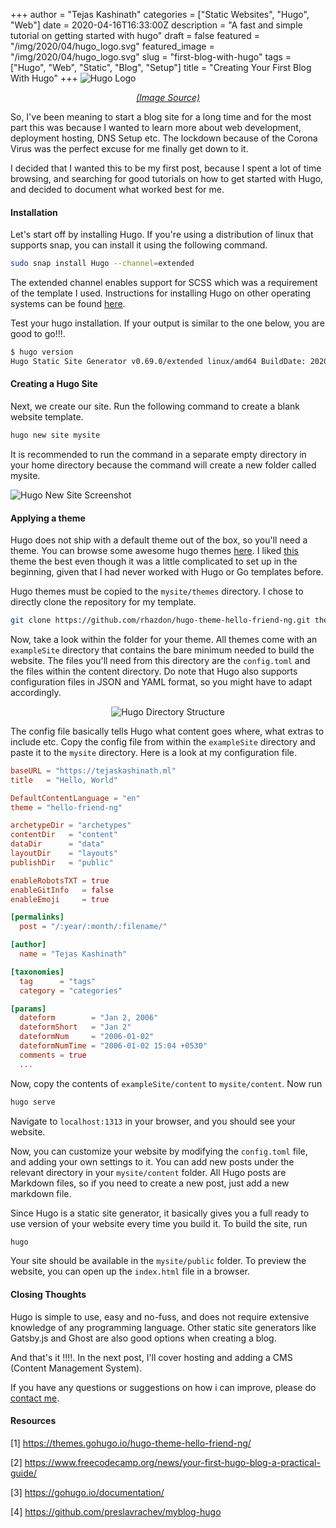 +++
author = "Tejas Kashinath"
categories = ["Static Websites", "Hugo", "Web"]
date = 2020-04-16T16:33:00Z
description = "A fast and simple tutorial on getting started with hugo"
draft = false
featured = "/img/2020/04/hugo_logo.svg"
featured_image = "/img/2020/04/hugo_logo.svg"
slug = "first-blog-with-hugo"
tags = ["Hugo", "Web", "Static", "Blog", "Setup"]
title = "Creating Your First Blog With Hugo"
+++
![Hugo Logo](/img/2020/04/hugo_logo.svg)
<center><em><a href="https://gohugo.io/">(Image Source)</a></em></center>

So, I've been meaning to start a blog site for a long time and for the most part this was because I wanted to learn more about web development, deployment hosting, DNS Setup etc. The lockdown because of the Corona Virus was the perfect excuse for me finally get down to it.

I decided that I wanted this to be my first post, because I spent a lot of time browsing, and searching for good tutorials on how to get started with Hugo, and decided to document what worked best for me. 

#### Installation

Let's start off by installing Hugo. If you're using a distribution of linux that supports snap, you can install it using the following command. 

```bash
sudo snap install Hugo --channel=extended
```

The extended channel enables support for SCSS which was a requirement of the template I used. Instructions for installing Hugo on other operating systems can be found [here](https://gohugo.io/getting-started/installing/).

Test your hugo installation. If your output is similar to the one below, you are good to go!!!. 

```bash
$ hugo version
Hugo Static Site Generator v0.69.0/extended linux/amd64 BuildDate: 2020-04-10T12:13:21Z    
```

#### Creating a Hugo Site

Next, we create our site. Run the following command to create a blank website template. 

```bash
hugo new site mysite
```

It is recommended to run the command in a separate empty directory in your home directory because the command will create a new folder called mysite. 

![Hugo New Site Screenshot](/img/2020/04/hugo_screen1.jpg)

#### Applying a theme

Hugo does not ship with a default theme out of the box, so you'll need a theme. You can browse some awesome hugo themes [here](https://themes.gohugo.io "Hugo Themes"). I liked [this](https://themes.gohugo.io/hugo-theme-hello-friend-ng/ "hello-friend-ng") theme the best even though it was a little complicated to set up in the beginning, given that I had never worked with Hugo or Go templates before. 

Hugo themes must be copied to the ```mysite/themes``` directory. I chose to directly clone the repository for my template. 

```bash
git clone https://github.com/rhazdon/hugo-theme-hello-friend-ng.git themes/hello-friend-ng
```

Now, take a look within the folder for your theme. All themes come with an ```exampleSite``` directory that contains the bare minimum needed to build the website. The files you'll need from this directory are the ```config.toml``` and the files within the content directory. Do note that Hugo also supports configuration files in JSON and YAML format, so you might have to adapt accordingly.

<center><img src="/img/2020/04/hugo_directory.jpg" alt="Hugo Directory Structure"/></center>

The config file basically tells Hugo what content goes where, what extras to include etc. Copy the config file from within the ```exampleSite``` directory and paste it to the ```mysite``` directory. Here is a look at my configuration file.

```toml
baseURL = "https://tejaskashinath.ml"
title   = "Hello, World"

DefaultContentLanguage = "en"
theme = "hello-friend-ng"

archetypeDir = "archetypes"
contentDir   = "content"
dataDir      = "data"
layoutDir    = "layouts"
publishDir   = "public"

enableRobotsTXT = true
enableGitInfo   = false
enableEmoji     = true

[permalinks]
  post = "/:year/:month/:filename/"

[author]
  name = "Tejas Kashinath"

[taxonomies]
  tag      = "tags"
  category = "categories"

[params]
  dateform        = "Jan 2, 2006"
  dateformShort   = "Jan 2"
  dateformNum     = "2006-01-02"
  dateformNumTime = "2006-01-02 15:04 +0530"
  comments = true
  ...
```

Now, copy the contents of ```exampleSite/content``` to ```mysite/content```.  Now run

```bash
hugo serve
```

Navigate to `localhost:1313` in your browser, and you should see your website.

Now, you can customize your website by modifying the `config.toml` file, and adding your own settings to it.  You can add new posts under the relevant directory in your `mysite/content` folder. All Hugo posts are Markdown files, so if you need to create a new post, just add a new markdown file. 

Since Hugo is a static site generator, it basically gives you a full ready to use version of your website every time you build it. To build the site, run

```bash
hugo
```

Your site should be available in the `mysite/public` folder. To preview the website, you can open up the `index.html` file in a browser.

#### Closing Thoughts

Hugo is simple to use, easy and no-fuss, and does not require extensive knowledge of any programming language. Other static site generators like Gatsby.js and Ghost are also good options when creating a blog.  

And that's it !!!!.  In the next post, I'll cover hosting and adding a CMS (Content Management System). 

 If you have any questions or suggestions on how i can improve, please do [contact me](/contact).

#### Resources
[1] https://themes.gohugo.io/hugo-theme-hello-friend-ng/

[2] https://www.freecodecamp.org/news/your-first-hugo-blog-a-practical-guide/

[3] https://gohugo.io/documentation/

[4] https://github.com/preslavrachev/myblog-hugo
